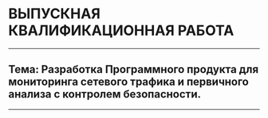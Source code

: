 
# ВЫПУСКНАЯ КВАЛИФИКАЦИОННАЯ РАБОТА

---

## Тема: Разработка Программного продукта для мониторинга сетевого трафика и первичного анализа с контролем безопасности.

---

